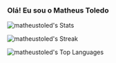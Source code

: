 ### Olá! Eu sou o Matheus Toledo 

![matheustoled's Stats](https://github-readme-stats.vercel.app/api?username=matheustoled&theme=nord&show_icons=true&hide_border=true&count_private=true)

![matheustoled's Streak](https://github-readme-streak-stats.herokuapp.com/?user=matheustoled&theme=nord&hide_border=true)

![matheustoled's Top Languages](https://github-readme-stats.vercel.app/api/top-langs/?username=matheustoled&theme=nord&show_icons=true&hide_border=true&layout=compact)
